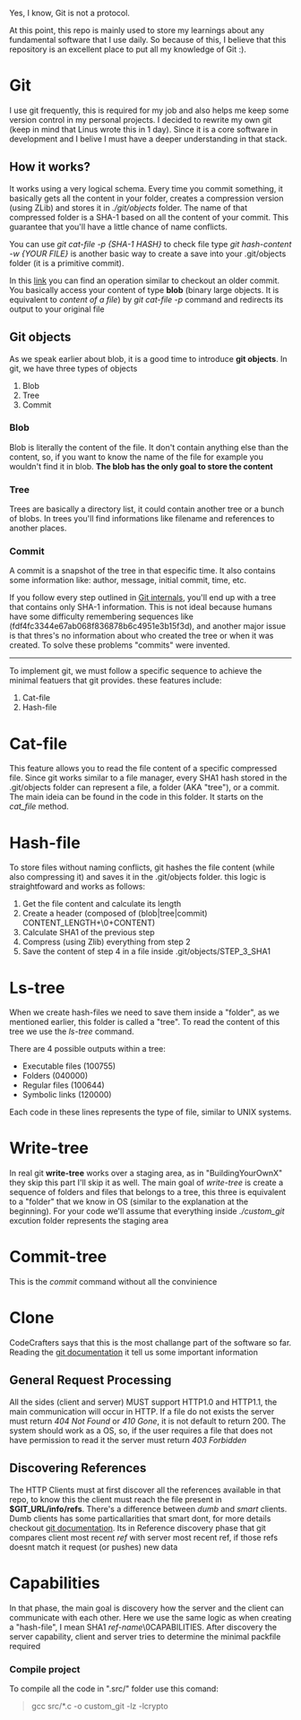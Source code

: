 Yes, I know, Git is not a protocol.

At this point, this repo is mainly used to store my learnings about any fundamental software that I use daily. So because of this, I believe that this repository is an excellent place to put all my knowledge of Git :).

# Git
I use git frequently, this is required for my job and also helps me keep some version control in my personal projects. I decided to rewrite my own git (keep in mind that Linus wrote this in 1 day). Since it is a core software in development and I belive I must have a deeper understanding in that stack.

## How it works?
It works using a very logical schema. Every time you commit something, it basically gets all the content in your folder, creates a compression version (using ZLib) and stores it in _./git/objects_ folder. The name of that compressed folder is a SHA-1 based on all the content of your commit. This guarantee that you'll have a little chance of name conflicts.

You can use _git cat-file -p {SHA-1 HASH}_ to check file type
_git hash-content -w {YOUR FILE}_ is another basic way to create a save into your .git/objects folder (it is a primitive commit).

In this [link](https://git-scm.com/book/en/v2/Git-Internals-Git-Objects) you can find an operation similar to checkout an older commit. You basically access your content of type **blob** (binary large objects. It is equivalent to _content of a file_) by _git cat-file -p_ command and redirects its output to your original file

## Git objects
As we speak earlier about blob, it is a good time to introduce **git objects**. In git, we have three types of objects

1. Blob
2. Tree
3. Commit

### Blob
Blob is literally the content of the file. It don't contain anything else than the content, so, if you want to know the name of the file for example you wouldn't find it in blob. **The blob has the only goal to store the content**

### Tree
Trees are basically a directory list, it could contain another tree or a bunch of blobs. In trees you'll find informations like filename and references to another places.

### Commit
A commit is a snapshot of the tree in that especific time. It also contains some information like: author, message, initial commit, time, etc.

If you follow every step outlined in [Git internals](https://git-scm.com/book/en/v2/Git-Internals-Git-Objects), you'll end up with a tree that contains only SHA-1 information. This is not ideal because humans have some difficulty remembering sequences like (fdf4fc3344e67ab068f836878b6c4951e3b15f3d), and another major issue is that thres's no information about who created the tree or when it was created. To solve these problems "commits" were invented.

-------

To implement git, we must follow a specific sequence to achieve the minimal featuers that git provides. these features include:

1. Cat-file
2. Hash-file

# Cat-file
This feature allows you to read the file content of a specific compressed file. Since git works similar to a file manager, every SHA1 hash stored in the .git/objects folder can represent a file, a folder (AKA "tree"), or a commit.
The main ideia can be found in the code in this folder. It starts on the *cat_file* method.

# Hash-file
To store files without naming conflicts, git hashes the file content (while also compressing it) and saves it in the .git/objects folder. this logic is straightfoward and works as follows:

1. Get the file content and calculate its length
2. Create a header (composed of (blob|tree|commit) CONTENT_LENGTH+\0+CONTENT)
3. Calculate SHA1 of the previous step
4. Compress (using Zlib) everything from step 2
5. Save the content of step 4 in a file inside .git/objects/STEP_3_SHA1

# Ls-tree
When we create hash-files we need to save them inside a "folder", as we mentioned earlier, this folder is called a "tree". To read the content of this tree we use the _ls-tree_ command.

There are 4 possible outputs within a tree:

- Executable files (100755)
- Folders (040000)
- Regular files (100644)
- Symbolic links (120000)

Each code in these lines represents the type of file, similar to UNIX systems.

# Write-tree
In real git **write-tree** works over a staging area, as in "BuildingYourOwnX" they skip this part I'll skip it as well. The main goal of _write-tree_ is create a sequence of folders and files that belongs to a tree, this three is equivalent to a "folder" that we know in OS (similar to the explanation at the beginning). For your code we'll assume that everything inside _./custom_git_ excution folder represents the staging area

# Commit-tree
This is the _commit_ command without all the convinience

# Clone
CodeCrafters says that this is the most challange part of the software so far. Reading the [git documentation](https://git-scm.com/docs/http-protocol) it tell us some important information

## General Request Processing
All the sides (client and server) MUST support HTTP1.0 and HTTP1.1, the main communication will occur in HTTP.
If a file do not exists the server must return _404 Not Found_ or _410 Gone_, it is not default to return 200. The system should work as a OS, so, if the user requires a file that does not have permission to read it the server must return _403 Forbidden_

## Discovering References
The HTTP Clients must at first discover all the references available in that repo, to know this the client must reach the file present in **$GIT_URL/info/refs**. There's a difference between _dumb_ and _smart_ clients. Dumb clients has some particallarities that smart dont, for more details checkout [git documentation](https://git-scm.com/docs/http-protocol#_discovering_references). Its in Reference discovery phase that git compares client most recent _ref_ with server most recent ref, if those refs doesnt match it request (or pushes) new data

# Capabilities
In that phase, the main goal is discovery how the server and the client can communicate with each other. Here we use the same logic as when creating a "hash-file", I mean SHA1 _ref-name_\0CAPABILITIES. After discovery the server capability, client and server tries to determine the minimal packfile required

### Compile project
To compile all the code in ".src/" folder use this comand:

> gcc src/*.c -o custom_git -lz -lcrypto